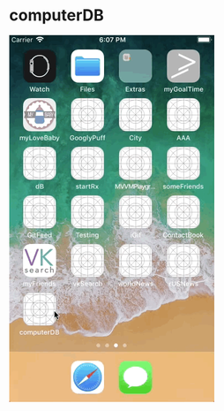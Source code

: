 # computerDB

![Alt Text](https://github.com/kandallov/computerDB/blob/master/computerBDPreview.gif)
